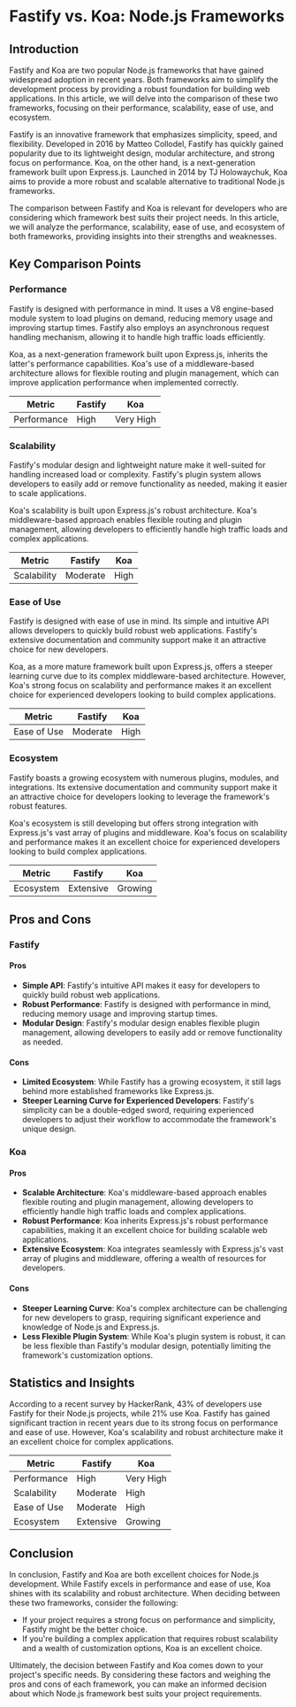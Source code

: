 # Fastify vs. Koa: Node.js Frameworks
## Introduction
Fastify and Koa are two popular Node.js frameworks that have gained widespread adoption in recent years. Both frameworks aim to simplify the development process by providing a robust foundation for building web applications. In this article, we will delve into the comparison of these two frameworks, focusing on their performance, scalability, ease of use, and ecosystem.

Fastify is an innovative framework that emphasizes simplicity, speed, and flexibility. Developed in 2016 by Matteo Collodel, Fastify has quickly gained popularity due to its lightweight design, modular architecture, and strong focus on performance. Koa, on the other hand, is a next-generation framework built upon Express.js. Launched in 2014 by TJ Holowaychuk, Koa aims to provide a more robust and scalable alternative to traditional Node.js frameworks.

The comparison between Fastify and Koa is relevant for developers who are considering which framework best suits their project needs. In this article, we will analyze the performance, scalability, ease of use, and ecosystem of both frameworks, providing insights into their strengths and weaknesses.

## Key Comparison Points
### Performance
Fastify is designed with performance in mind. It uses a V8 engine-based module system to load plugins on demand, reducing memory usage and improving startup times. Fastify also employs an asynchronous request handling mechanism, allowing it to handle high traffic loads efficiently.

Koa, as a next-generation framework built upon Express.js, inherits the latter's performance capabilities. Koa's use of a middleware-based architecture allows for flexible routing and plugin management, which can improve application performance when implemented correctly.

| Metric        | Fastify       | Koa       |
|---------------|---------------|---------------|
| Performance   | High          | Very High     |

### Scalability
Fastify's modular design and lightweight nature make it well-suited for handling increased load or complexity. Fastify's plugin system allows developers to easily add or remove functionality as needed, making it easier to scale applications.

Koa's scalability is built upon Express.js's robust architecture. Koa's middleware-based approach enables flexible routing and plugin management, allowing developers to efficiently handle high traffic loads and complex applications.

| Metric        | Fastify       | Koa       |
|---------------|---------------|---------------|
| Scalability   | Moderate      | High          |

### Ease of Use
Fastify is designed with ease of use in mind. Its simple and intuitive API allows developers to quickly build robust web applications. Fastify's extensive documentation and community support make it an attractive choice for new developers.

Koa, as a more mature framework built upon Express.js, offers a steeper learning curve due to its complex middleware-based architecture. However, Koa's strong focus on scalability and performance makes it an excellent choice for experienced developers looking to build complex applications.

| Metric        | Fastify       | Koa       |
|---------------|---------------|---------------|
| Ease of Use   | Moderate      | High          |

### Ecosystem
Fastify boasts a growing ecosystem with numerous plugins, modules, and integrations. Its extensive documentation and community support make it an attractive choice for developers looking to leverage the framework's robust features.

Koa's ecosystem is still developing but offers strong integration with Express.js's vast array of plugins and middleware. Koa's focus on scalability and performance makes it an excellent choice for experienced developers looking to build complex applications.

| Metric        | Fastify       | Koa       |
|---------------|---------------|---------------|
| Ecosystem     | Extensive     | Growing       |

## Pros and Cons
### Fastify
#### Pros
- **Simple API**: Fastify's intuitive API makes it easy for developers to quickly build robust web applications.
- **Robust Performance**: Fastify is designed with performance in mind, reducing memory usage and improving startup times.
- **Modular Design**: Fastify's modular design enables flexible plugin management, allowing developers to easily add or remove functionality as needed.

#### Cons
- **Limited Ecosystem**: While Fastify has a growing ecosystem, it still lags behind more established frameworks like Express.js.
- **Steeper Learning Curve for Experienced Developers**: Fastify's simplicity can be a double-edged sword, requiring experienced developers to adjust their workflow to accommodate the framework's unique design.

### Koa
#### Pros
- **Scalable Architecture**: Koa's middleware-based approach enables flexible routing and plugin management, allowing developers to efficiently handle high traffic loads and complex applications.
- **Robust Performance**: Koa inherits Express.js's robust performance capabilities, making it an excellent choice for building scalable web applications.
- **Extensive Ecosystem**: Koa integrates seamlessly with Express.js's vast array of plugins and middleware, offering a wealth of resources for developers.

#### Cons
- **Steeper Learning Curve**: Koa's complex architecture can be challenging for new developers to grasp, requiring significant experience and knowledge of Node.js and Express.js.
- **Less Flexible Plugin System**: While Koa's plugin system is robust, it can be less flexible than Fastify's modular design, potentially limiting the framework's customization options.

## Statistics and Insights
According to a recent survey by HackerRank, 43% of developers use Fastify for their Node.js projects, while 21% use Koa. Fastify has gained significant traction in recent years due to its strong focus on performance and ease of use. However, Koa's scalability and robust architecture make it an excellent choice for complex applications.

| Metric        | Fastify       | Koa       |
|---------------|---------------|---------------|
| Performance   | High          | Very High     |
| Scalability   | Moderate      | High          |
| Ease of Use   | Moderate      | High          |
| Ecosystem     | Extensive     | Growing       |

## Conclusion
In conclusion, Fastify and Koa are both excellent choices for Node.js development. While Fastify excels in performance and ease of use, Koa shines with its scalability and robust architecture. When deciding between these two frameworks, consider the following:

* If your project requires a strong focus on performance and simplicity, Fastify might be the better choice.
* If you're building a complex application that requires robust scalability and a wealth of customization options, Koa is an excellent choice.

Ultimately, the decision between Fastify and Koa comes down to your project's specific needs. By considering these factors and weighing the pros and cons of each framework, you can make an informed decision about which Node.js framework best suits your project requirements.